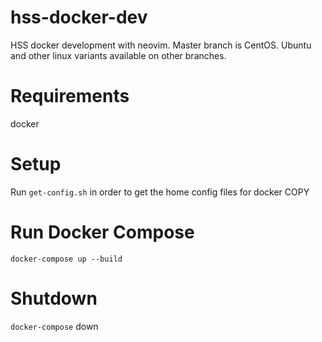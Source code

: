 # hss-docker-dev
HSS docker development with neovim. Master branch is CentOS. Ubuntu and other
linux variants available on other branches.

# Requirements
docker

# Setup
Run `get-config.sh` in order to get the home config files for docker COPY

# Run Docker Compose
`docker-compose up --build`

# Shutdown
`docker-compose` down
